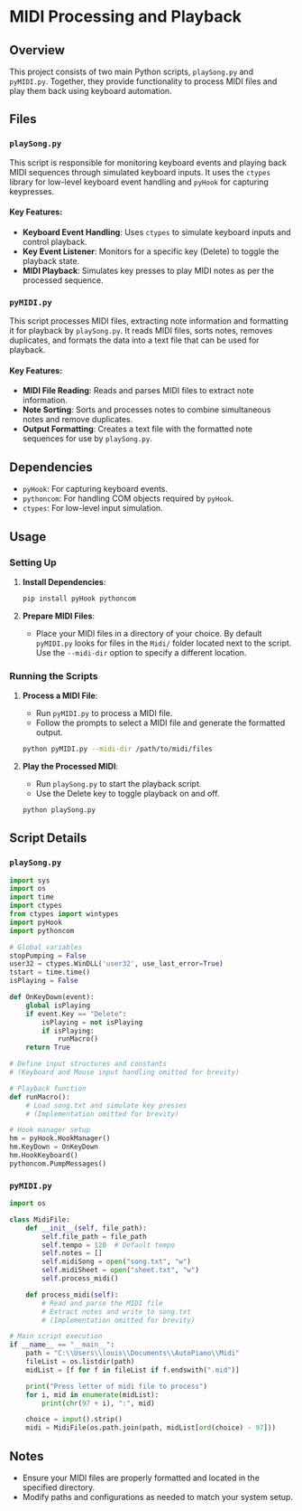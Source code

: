 # MIDI Processing and Playback

## Overview

This project consists of two main Python scripts, `playSong.py` and `pyMIDI.py`. Together, they provide functionality to process MIDI files and play them back using keyboard automation.

## Files

### `playSong.py`

This script is responsible for monitoring keyboard events and playing back MIDI sequences through simulated keyboard inputs. It uses the `ctypes` library for low-level keyboard event handling and `pyHook` for capturing keypresses.

#### Key Features:
- **Keyboard Event Handling**: Uses `ctypes` to simulate keyboard inputs and control playback.
- **Key Event Listener**: Monitors for a specific key (Delete) to toggle the playback state.
- **MIDI Playback**: Simulates key presses to play MIDI notes as per the processed sequence.

### `pyMIDI.py`

This script processes MIDI files, extracting note information and formatting it for playback by `playSong.py`. It reads MIDI files, sorts notes, removes duplicates, and formats the data into a text file that can be used for playback.

#### Key Features:
- **MIDI File Reading**: Reads and parses MIDI files to extract note information.
- **Note Sorting**: Sorts and processes notes to combine simultaneous notes and remove duplicates.
- **Output Formatting**: Creates a text file with the formatted note sequences for use by `playSong.py`.

## Dependencies

- `pyHook`: For capturing keyboard events.
- `pythoncom`: For handling COM objects required by `pyHook`.
- `ctypes`: For low-level input simulation.

## Usage

### Setting Up

1. **Install Dependencies**:
   ```bash
   pip install pyHook pythoncom
   ```

2. **Prepare MIDI Files**:
   - Place your MIDI files in a directory of your choice. By default `pyMIDI.py` looks for files in the `Midi/` folder located next to the script. Use the `--midi-dir` option to specify a different location.

### Running the Scripts

1. **Process a MIDI File**:
   - Run `pyMIDI.py` to process a MIDI file.
   - Follow the prompts to select a MIDI file and generate the formatted output.

   ```bash
   python pyMIDI.py --midi-dir /path/to/midi/files
   ```

2. **Play the Processed MIDI**:
   - Run `playSong.py` to start the playback script.
   - Use the Delete key to toggle playback on and off.

   ```bash
   python playSong.py
   ```

## Script Details

### `playSong.py`

```python
import sys
import os
import time
import ctypes
from ctypes import wintypes
import pyHook
import pythoncom

# Global variables
stopPumping = False
user32 = ctypes.WinDLL('user32', use_last_error=True)
tstart = time.time()
isPlaying = False

def OnKeyDown(event):
    global isPlaying
    if event.Key == "Delete":
        isPlaying = not isPlaying
        if isPlaying:
            runMacro()
    return True

# Define input structures and constants
# (Keyboard and Mouse input handling omitted for brevity)

# Playback function
def runMacro():
    # Load song.txt and simulate key presses
    # (Implementation omitted for brevity)

# Hook manager setup
hm = pyHook.HookManager()
hm.KeyDown = OnKeyDown
hm.HookKeyboard()
pythoncom.PumpMessages()
```

### `pyMIDI.py`

```python
import os

class MidiFile:
    def __init__(self, file_path):
        self.file_path = file_path
        self.tempo = 120  # Default tempo
        self.notes = []
        self.midiSong = open("song.txt", "w")
        self.midiSheet = open("sheet.txt", "w")
        self.process_midi()

    def process_midi(self):
        # Read and parse the MIDI file
        # Extract notes and write to song.txt
        # (Implementation omitted for brevity)

# Main script execution
if __name__ == "__main__":
    path = "C:\\Users\\louis\\Documents\\AutoPiano\\Midi"
    fileList = os.listdir(path)
    midList = [f for f in fileList if f.endswith(".mid")]

    print("Press letter of midi file to process")
    for i, mid in enumerate(midList):
        print(chr(97 + i), ":", mid)

    choice = input().strip()
    midi = MidiFile(os.path.join(path, midList[ord(choice) - 97]))
```

## Notes

- Ensure your MIDI files are properly formatted and located in the specified directory.
- Modify paths and configurations as needed to match your system setup.

